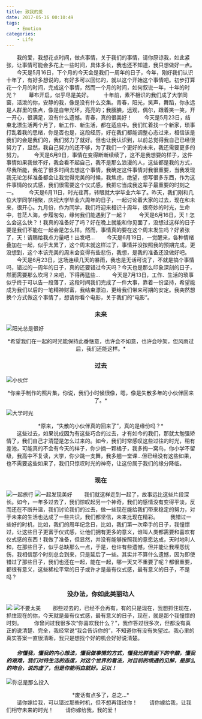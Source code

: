 ```yaml
---
title: 致我的爱
date: 2017-05-16 00:10:49
tags:
    - Emotion
categories:
    - Life
---
```

&#8195;&#8195;我的爱，我想花点时间，做点事情，关于我们的事情，请你原谅我，如此紧张，让事情可能会多花上一些时间，具体多长，我也还不知道，我只想做好一点。
&#8195;&#8195;今天是5月16日，下个月的今天会是我们一周年的日子，今年，刚好我们认识十年了，有好多想说的，有好多可以回忆的，就以这个开始这个事情吧。初步打算花一个月的时间，完成这个事情，然而一个月的时间，如何叙说一年，十年的时光？
&#8195;&#8195;幕布开启，似乎尽是美好。
&#8195;&#8195;十年前，素不相识的我们成了大学同窗，活泼的你，安静的我，像是没有什么交集。青春，阳光，笑声，舞蹈，你永远是人群里的焦点，像是自带光环，亮亮的；我腼腆，远观，偶尔，跟着笑一笑，开一开心，很满足，没有什么遗憾。青春，真的很美好！
&#8195;&#8195;今天是5月23日，结束北漂生活两个月了，新工作、新生活，都在适应中。我们忙着找一个新家，琐事打乱着我的思绪，你是否也是，这段经历，好在我们都能调整心态过来，相信该是我们的会是我们的，我们努力了就好。但也让我认识到，以前总觉得我自己已经很努力了，显然，我自己努力的还不够，为了我们一个更好的未来，我还需要更多的努力。
&#8195;&#8195;今天是6月9日，事情在变得断断续续了，这不是我想要的样子，这件事情如果我做不好，我会看不起自己，我不是那么浪漫的人，这些都是我的方式，尽我所能，我花了很多时间去想这个事情，我确定这件事情对我很重要，当我发现我无论怎样准备都会让我觉得完美的时候，我焦虑，绝望，想写很多东西，作为这件事情的仪式感，我们很需要这个仪式感，我把它当成我这辈子最重要的时刻之一。
&#8195;&#8195;今天是6月11日，时光荏苒，转眼就大学毕业六年了。昨天，我们刚和几位大学同学相聚，庆祝大学毕业六周年的日子，一起讨论着大家的过去，现在和未来，很开心。九月份，作为同学，我们将迎来相识十周年，很奇妙的时光，生命中，苍茫人海，步履匆匆，缘何我们能遇到了一起？
&#8195;&#8195;今天是6月16日，天！怎么会这么快？！我真的准备好了吗？好在晚上就能和你见面了，没想过这样的日子要是我们不能在一起会是怎么样。然而，事情真的要在这个周末发生吗？好紧张了，天！请赐给我点力量吧！出发吧...
&#8195;&#8195;今天是6月19日，一觉醒来，各种情绪叠加在一起，似乎太累了，这个周末就这样过了，事情并没按照我的预期完成，更没想到，这个本该完美的周末会变得有些悲伤，我想，是我的准备还没做好吧。<!-- more -->
&#8195;&#8195;今天是6月23日，这场连续几天的暴雨，我也是无话可说了，不就是搞个事情吗，错过的一周年的日子，真的还要错过今天吗？今天也是那么印象深刻的日子，然而需要那么坎坷？来吧，下得再猛些...
&#8195;&#8195;今天是7月13日，工作、生活的琐事似乎终于可以告一段落了，这段时间我们完成了一件大事，靠着一份坚持，希望能成为我们以后的一笔精神财富，我结束漂泊，更给我们带来可期的安定。我突然想换个方式做这个事情了，想请你看个电影，关于我们的“电影”。
### <center>未来</center>
![阳光总是很好](1.jpg)
<center>*希望我们在一起的时光能保持此番惬意，也许会不如意，也许会吵架，但风雨过后，我们还能这样。*</center>

### <center>过去</center>
![小伙伴](2.png)
<center>*你亲手制作的照片集，你说，我们小时候很像，嗯，像是失散多年的小伙伴回来了。*</center>

![大学时光](3.jpg)
<center>*原来，“失散的小伙伴真的回来了”，真的是缘份吗？*</center>
&#8195;&#8195;这些过去，如果说成因为有这些巧合的过去，才有如今的我们，那就太勉强矫情了，我们自己才清楚是怎么过来的。如今，我们时常感叹这些过往的时光，稍有差池，可能真的不会有今天的样子，你少摘一颗橘子，我多掏一窝鸟，你小学不留级，我高中不复读，大学，你少跳一支舞，我多翘一堂课...但已经没有这些如果，也不需要这些如果了，我们只惊叹时光的神奇，让这份属于我们的缘分降临。

### <center>现在</center>
![一起旅行](4.jpg)
![一起发现美好](5.jpg)
&#8195;&#8195;我们就这样走到一起了，故事远比这些片段深长。如今，一年多过去了，我们惊叹起另一个神奇，我们的感情没有变得平淡，反而还在不断升温，我们讨论我们的过去，做一些现在能给我们带来稳定的努力，对于未来的生活也达成了一些共识，我们都坚信，未来比现在精彩。
&#8195;&#8195;我错过一些好的时机，比如，我们的周年纪念日，比如，我们第一次牵手的日子，我憧憬过，让这些日子更富于仪式感，让他们拥有更多的意义，谁叫人类都需要和喜欢有仪式感的东西！我做了准备，但显然，并没有能够按照我的意愿达成，天时地利人和，在那些日子，似乎总缺那么一点，于是，也许有些遗憾，但并能让我埋怨忧伤，我相信那个时刻总会到来，只是延后了一些。其实并不算什么遗憾，因为即使错过了那些日子，我们也还在一起，能在一起，哪一天又不重要了呢？都很重要，都很有意义，这些稀松平常的日子或许才是最有仪式感，最有意义的日子，不是吗？
### <center>没办法，你如此美丽动人</center>
![](6.jpg)
![不要太美](7.jpg)
&#8195;&#8195;那些过去的，已经不会再有，有的只是现在，我想抓住现在，抓住现在的你，今天就是最有仪式感，最有意义的日子，现在，就是那个我憧憬的时刻。
&#8195;&#8195;你曾问过我很多次“你喜欢我什么？”，我作答过很多次，但都没有真正的说清楚、完全，我经常说“我会告诉你的”，不知道你有没有失望过。我心里的真实答案一直很清晰，我只是想找个好的机会好好说清楚。
#### &#8195;&#8195;*你懂我，懂我的内心想法，懂我做事情的方式，懂我光鲜表面下的辛酸，懂我的艰难，我们对待生活的态度，对这个世界的看法，对目前的境遇的见解，是那么的吻合，说的虚了，但是你能明白就好。足以！*
![你总是那么投入](8.jpg)
<center>*废话有点多了，总之...*</center>
&#8195;&#8195;请你嫁给我，可以错过那些时机，但不想再错过你！
&#8195;&#8195;请你嫁给我，让我们相守未来的时光！
&#8195;&#8195;请你嫁给我，我的爱！
